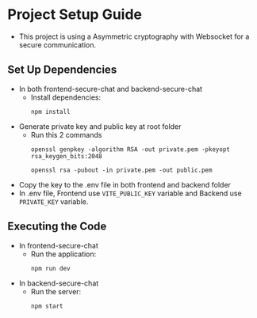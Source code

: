 # Project Setup Guide
  - This project is using a Asymmetric cryptography with Websocket for a secure communication.
## Set Up Dependencies
  - In both frontend-secure-chat and backend-secure-chat
    - Install dependencies:
      ```
      npm install
      ```
  - Generate private key and public key at root folder
    - Run this 2 commands
      ```
      openssl genpkey -algorithm RSA -out private.pem -pkeyopt rsa_keygen_bits:2048
      ```
      ```
      openssl rsa -pubout -in private.pem -out public.pem
      ```
  - Copy the key to the .env file in both frontend and backend folder
  - In .env file, Frontend use ``` VITE_PUBLIC_KEY ``` variable and Backend use ``` PRIVATE_KEY ``` variable.

## Executing the Code
  - In frontend-secure-chat
    - Run the application:
      ```
      npm run dev
      ```
  - In backend-secure-chat
    - Run the server:
      ```
      npm start
      ```
